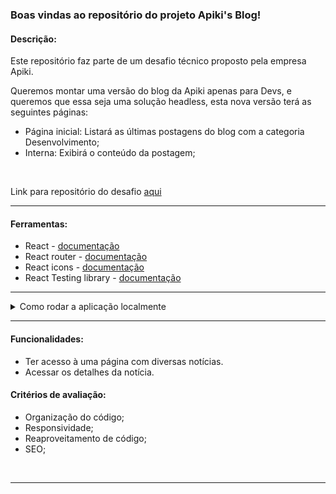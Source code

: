 ### Boas vindas ao repositório do projeto Apiki's Blog!

#### Descrição:

Este repositório faz parte de um desafio técnico proposto pela empresa Apiki.

Queremos montar uma versão do blog da Apiki apenas para Devs, e queremos que essa seja uma solução headless, esta nova versão terá as seguintes páginas:

 - Página inicial: Listará as últimas postagens do blog com a categoria Desenvolvimento;
 - Interna: Exibirá o conteúdo da postagem;

</br>

Link para repositório do desafio [aqui](https://github.com/Pedro-Toselli/front-end-challenge) </br>

---

#### Ferramentas:

- React - [documentação](https://pt-br.reactjs.org/)
- React router - [documentação](https://reactrouter.com/docs/en/v6)
- React icons - [documentação](https://react-icons.github.io/react-icons/)
- React Testing library - [documentação](https://testing-library.com/)

---

<details>
  <Summary>Como rodar a aplicação localmente</Summary>

  Em caso de dúvidas ou erros, fique à vontade para me contatar em phtoselli@gmail.com

  </br>


### Abrindo a aplicação no navegador local

Vamos baixar o repositório do projeto e rodar a aplicação localmente em sua máquina:

Antes de seguir o passo a passo, crie uma "nova pasta" em seu computador e abra ela no terminal.

1. dentro da pasta criada, clone o projeto do github, utilizando o seguinte comando no seu terminal:
~~~cmd
  git clone git@github.com:Pedro-Toselli/front-end-challenge.git
~~~

2. Entre na pasta do repositório clonado.

~~~cmd
  cd front-end-challenge
~~~

3. Acesse a branch com nome "pedro-toselli"
~~~cmd
  git checkout -b pedro-toselli
~~~

4. Entre na pasta do desafio.
~~~cmd
  cd blog-apiki
~~~

5. Instale as dependências do projeto para não haver conflitos, utilizando o seguinte comando no terminal:
~~~cmd
  npm install
~~~

6. Inicie o projeto localmente com o comando:
~~~cmd
  npm start
~~~

</details>

---

#### Funcionalidades:

- Ter acesso à uma página com diversas notícias.
- Acessar os detalhes da notícia.


#### Critérios de avaliação:
- Organização do código;
- Responsividade;
- Reaproveitamento de código;
- SEO;

</br>

---
